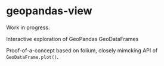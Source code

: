 # geopandas-view

Work in progress.

Interactive exploration of GeoPandas GeoDataFrames

Proof-of-a-concept based on folium, closely mimcking API of `GeoDataFrame.plot()`.